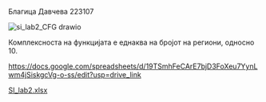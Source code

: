 Благица Давчева 223107

![si_lab2_CFG drawio](https://github.com/bdavcheva/SI_2024_lab2_223107/assets/167016222/983fbdd2-14fb-447b-befa-53d4ade6b0eb)

Комплексноста на функцијата е еднаква на бројот на региони, односно 10.

https://docs.google.com/spreadsheets/d/19TSmhFeCArE7bjD3FoXeu7YynLwm4jSiskgcVg-o-ss/edit?usp=drive_link


[SI_lab2.xlsx](https://github.com/bdavcheva/SI_2024_lab2_223107/files/15403408/SI_lab2.xlsx)
